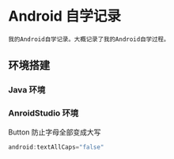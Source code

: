 # Android 自学记录

	我的Android自学记录。大概记录了我的Android自学过程。

## 环境搭建
### Java 环境
### AnroidStudio 环境


Button 防止字母全部变成大写
 ```java
 android:textAllCaps="false"
 ```